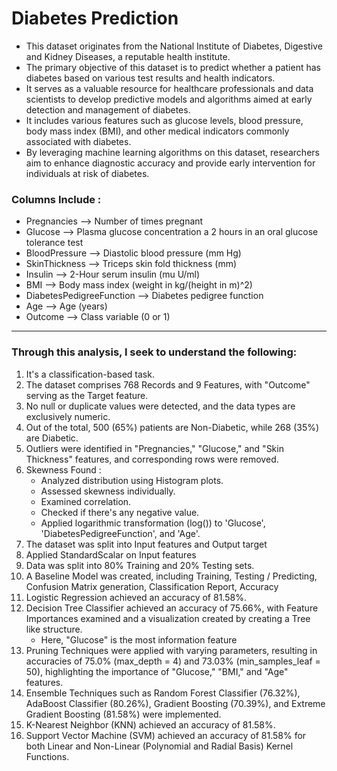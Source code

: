 # Diabetes Prediction
- This dataset originates from the National Institute of Diabetes, Digestive and Kidney Diseases, a reputable health institute.
- The primary objective of this dataset is to predict whether a patient has diabetes based on various test results and health indicators.
- It serves as a valuable resource for healthcare professionals and data scientists to develop predictive models and algorithms aimed at early detection and management of diabetes.
- It includes various features such as glucose levels, blood pressure, body mass index (BMI), and other medical indicators commonly associated with diabetes.
- By leveraging machine learning algorithms on this dataset, researchers aim to enhance diagnostic accuracy and provide early intervention for individuals at risk of diabetes.

### Columns Include : 
- Pregnancies --> Number of times pregnant
- Glucose --> Plasma glucose concentration a 2 hours in an oral glucose tolerance test
- BloodPressure --> Diastolic blood pressure (mm Hg)
- SkinThickness --> Triceps skin fold thickness (mm)
- Insulin --> 2-Hour serum insulin (mu U/ml)
- BMI --> Body mass index (weight in kg/(height in m)^2)
- DiabetesPedigreeFunction --> Diabetes pedigree function
- Age --> Age (years)
- Outcome --> Class variable (0 or 1)


--- 
### Through this analysis, I seek to understand the following:
1. It's a classification-based task.
2. The dataset comprises 768 Records and 9 Features, with "Outcome" serving as the Target feature.
3. No null or duplicate values were detected, and the data types are exclusively numeric.
4. Out of the total, 500 (65%) patients are Non-Diabetic, while 268 (35%) are Diabetic.
5. Outliers were identified in "Pregnancies," "Glucose," and "Skin Thickness" features, and corresponding rows were removed.
6. Skewness Found :
    - Analyzed distribution using Histogram plots.
    - Assessed skewness individually.
    - Examined correlation.
    - Checked if there's any negative value.
    - Applied logarithmic transformation (log()) to 'Glucose', 'DiabetesPedigreeFunction', and 'Age'.
7. The dataset was split into Input features and Output target
8. Applied StandardScalar on Input features 
9. Data was split into 80% Training and 20% Testing sets.
10. A Baseline Model was created, including Training, Testing / Predicting, Confusion Matrix generation, Classification Report, Accuracy
11. Logistic Regression achieved an accuracy of 81.58%.
12. Decision Tree Classifier achieved an accuracy of 75.66%, with Feature Importances examined and a visualization created by creating a Tree like structure.
    - Here, "Glucose" is the most information feature
13. Pruning Techniques were applied with varying parameters, resulting in accuracies of 75.0% (max_depth = 4) and 73.03% (min_samples_leaf = 50), highlighting the importance of "Glucose," "BMI," and "Age" features.
14. Ensemble Techniques such as Random Forest Classifier (76.32%), AdaBoost Classifier (80.26%), Gradient Boosting (70.39%), and Extreme Gradient Boosting (81.58%) were implemented.
15. K-Nearest Neighbor (KNN) achieved an accuracy of 81.58%.
16. Support Vector Machine (SVM) achieved an accuracy of 81.58% for both Linear and Non-Linear (Polynomial and Radial Basis) Kernel Functions.

